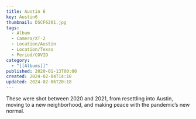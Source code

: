 ```yaml
---
title: Austin 6
key: Austin6
thumbnail: DSCF6201.jpg
tags:
  - Album
  - Camera/XT-2
  - Location/Austin
  - Location/Texas
  - Period/COVID
category:
  - "[[Albums]]"
published: 2020-01-13T00:00
created: 2024-02-04T14:18
updated: 2024-02-06T20:18
---
```

These were shot between 2020 and 2021, from resettling into Austin, moving to a new neighborhood, and making peace with the pandemic’s new normal.
